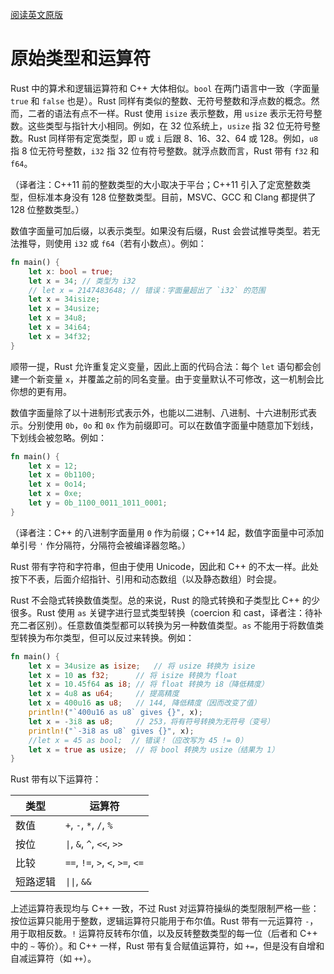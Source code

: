 [阅读英文原版](https://github.com/nrc/r4cppp/blob/master/primitives.md)

# 原始类型和运算符

Rust 中的算术和逻辑运算符和 C++ 大体相似。`bool` 在两门语言中一致（字面量 `true` 和 `false` 也是）。Rust 同样有类似的整数、无符号整数和浮点数的概念。然而，二者的语法有点不一样。Rust 使用 `isize` 表示整数，用 `usize` 表示无符号整数。这些类型与指针大小相同。例如，在 32 位系统上，`usize` 指 32 位无符号整数。Rust 同样带有定宽类型，即 `u` 或 `i` 后跟 8、16、32、64 或 128。例如，`u8` 指 8 位无符号整数，`i32` 指 32 位有符号整数。就浮点数而言，Rust 带有 `f32` 和 `f64`。

（译者注：C++11 前的整数类型的大小取决于平台；C++11 引入了定宽整数类型，但标准本身没有 128 位整数类型。目前，MSVC、GCC 和 Clang 都提供了 128 位整数类型。）

数值字面量可加后缀，以表示类型。如果没有后缀，Rust 会尝试推导类型。若无法推导，则使用 `i32` 或 `f64`（若有小数点）。例如：

```rs
fn main() {
    let x: bool = true;
    let x = 34; // 类型为 i32
    // let x = 2147483648; // 错误：字面量超出了 `i32` 的范围
    let x = 34isize;
    let x = 34usize;
    let x = 34u8;
    let x = 34i64;
    let x = 34f32;
}
```

顺带一提，Rust 允许重复定义变量，因此上面的代码合法：每个 `let` 语句都会创建一个新变量 `x`，并覆盖之前的同名变量。由于变量默认不可修改，这一机制会比你想的更有用。

数值字面量除了以十进制形式表示外，也能以二进制、八进制、十六进制形式表示。分别使用 `0b`，`0o` 和 `0x` 作为前缀即可。可以在数值字面量中随意加下划线，下划线会被忽略。例如：

```rs
fn main() {
    let x = 12;
    let x = 0b1100;
    let x = 0o14;
    let x = 0xe;
    let y = 0b_1100_0011_1011_0001;
}
```

（译者注：C++ 的八进制字面量用 `0` 作为前缀；C++14 起，数值字面量中可添加单引号 `'` 作分隔符，分隔符会被编译器忽略。）

Rust 带有字符和字符串，但由于使用 Unicode，因此和 C++ 的不太一样。此处按下不表，后面介绍指针、引用和动态数组（以及静态数组）时会提。

Rust 不会隐式转换数值类型。总的来说，Rust 的隐式转换和子类型比 C++ 的少很多。Rust 使用 `as` 关键字进行显式类型转换（coercion 和 cast，译者注：待补充二者区别）。任意数值类型都可以转换为另一种数值类型。`as` 不能用于将数值类型转换为布尔类型，但可以反过来转换。例如：

```rs
fn main() {
    let x = 34usize as isize;   // 将 usize 转换为 isize
    let x = 10 as f32;      // 将 isize 转换为 float
    let x = 10.45f64 as i8; // 将 float 转换为 i8（降低精度）
    let x = 4u8 as u64;     // 提高精度
    let x = 400u16 as u8;   // 144, 降低精度（因而改变了值）
    println!("`400u16 as u8` gives {}", x);
    let x = -3i8 as u8;     // 253，将有符号转换为无符号（变号）
    println!("`-3i8 as u8` gives {}", x);
    //let x = 45 as bool;  // 错误！（应改写为 45 != 0）
    let x = true as usize;  // 将 bool 转换为 usize（结果为 1）
}
```

Rust 带有以下运算符：

|   类型   |              运算符              |
| -------- | -------------------------------- |
| 数值     | `+`, `-`, `*`, `/`, `%`          |
| 按位     | `\|`, `&`, `^`, `<<`, `>>`       |
| 比较     | `==`, `!=`, `>`, `<`, `>=`, `<=` |
| 短路逻辑 | `\|\|`, `&&`                     |

上述运算符表现均与 C++ 一致，不过 Rust 对运算符操纵的类型限制严格一些：按位运算只能用于整数，逻辑运算符只能用于布尔值。Rust 带有一元运算符 `-`，用于取相反数。`!` 运算符反转布尔值，以及反转整数类型的每一位（后者和 C++ 中的 `~` 等价）。和 C++ 一样，Rust 带有复合赋值运算符，如 `+=`，但是没有自增和自减运算符（如 `++`）。
